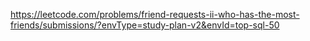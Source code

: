 https://leetcode.com/problems/friend-requests-ii-who-has-the-most-friends/submissions/?envType=study-plan-v2&envId=top-sql-50